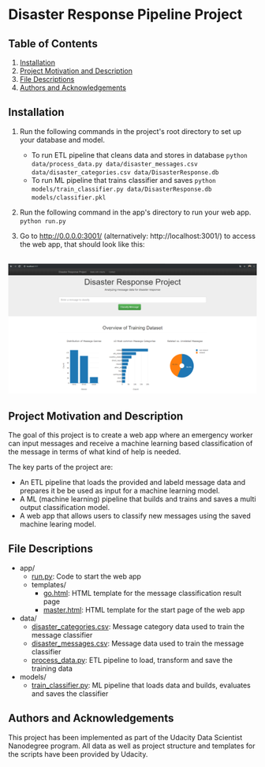 # Disaster Response Pipeline Project

## Table of Contents
1. [Installation](#Installation)
2. [Project Motivation and Description](#Project-Motivation)
3. [File Descriptions](#File-Descriptions)
4. [Authors and Acknowledgements](#Authors-Acknowledgements)

## Installation <a name="Installation"></a>
1. Run the following commands in the project's root directory to set up your database and model.

    - To run ETL pipeline that cleans data and stores in database
        `python data/process_data.py data/disaster_messages.csv data/disaster_categories.csv data/DisasterResponse.db`
    - To run ML pipeline that trains classifier and saves
        `python models/train_classifier.py data/DisasterResponse.db models/classifier.pkl`

2. Run the following command in the app's directory to run your web app.
    `python run.py`

3. Go to http://0.0.0.0:3001/ (alternatively: http://localhost:3001/) to access the web app, that should look like this:
<br><br>
<img src="app/app_screenshot.png">

## Project Motivation and Description <a name="Project-Motivation"></a>
The goal of this project is to create a web app where an emergency worker can input messages and receive a machine learning based classification of the message in terms of what kind of help is needed.

The key parts of the project are:
* An ETL pipeline that loads the provided and labeld message data and prepares it be be used as input for a machine learning model.
* A ML (machine learning) pipeline that builds and trains and saves a multi output classification model.
* A web app that allows users to classify new messages using the saved machine learing model.

## File Descriptions <a name="File-Descriptions"></a>

* app/
    * [run.py](https://github.com/bytesbysophie/disaster-response-pipeline/blob/master/app/run.py): Code to start the web app
    * templates/
        * [go.html](https://github.com/bytesbysophie/disaster-response-pipeline/blob/master/app/templates/go.html): HTML template for the message classification result page
        * [master.html](https://github.com/bytesbysophie/disaster-response-pipeline/blob/master/app/templates/master.html): HTML template for the start page of the web app
* data/
    * [disaster_categories.csv](https://github.com/bytesbysophie/disaster-response-pipeline/blob/master/data/disaster_categories.csv): Message category data used to train the message classifier
    * [disaster_messages.csv](https://github.com/bytesbysophie/disaster-response-pipeline/blob/master/data/disaster_messages.csv): Message data used to train the message classifier
    * [process_data.py](https://github.com/bytesbysophie/disaster-response-pipeline/blob/master/data/process_data.py): ETL pipeline to load, transform and save the training data
* models/
    * [train_classifier.py](https://github.com/bytesbysophie/disaster-response-pipeline/blob/master/models/train_classifier.py): ML pipeline that loads data and builds, evaluates and saves the classifier


## Authors and Acknowledgements <a name="Authors-Acknowledgements"></a>
This project has been implemented as part of the Udacity Data Scientist Nanodegree program. All data as well as project structure and templates for the scripts have been provided by Udacity.